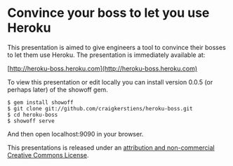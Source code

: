 # Convince your boss to let you use Heroku #

This presentation is aimed to give engineers a tool to convince their bosses to let them use Heroku. The presentation is immediately available at:

[http://heroku-boss.heroku.com](http://heroku-boss.heroku.com)

To view this presentation or edit locally you can install version 0.0.5 (or perhaps later) of the showoff gem.

    $ gem install showoff
    $ git clone git://github.com/craigkerstiens/heroku-boss.git
    $ cd heroku-boss
    $ showoff serve

And then open localhost:9090 in your browser.

This presentations is released under an [attribution and non-commercial Creative Commons License](http://creativecommons.org/licenses/by-nc/2.0/uk/).
